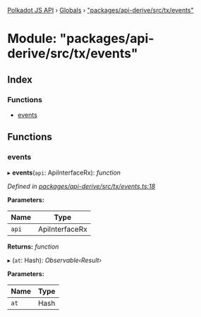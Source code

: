[Polkadot JS API](../README.md) › [Globals](../globals.md) › ["packages/api-derive/src/tx/events"](_packages_api_derive_src_tx_events_.md)

# Module: "packages/api-derive/src/tx/events"

## Index

### Functions

* [events](_packages_api_derive_src_tx_events_.md#events)

## Functions

###  events

▸ **events**(`api`: ApiInterfaceRx): *function*

*Defined in [packages/api-derive/src/tx/events.ts:18](https://github.com/polkadot-js/api/blob/6e6fa4a97c/packages/api-derive/src/tx/events.ts#L18)*

**Parameters:**

Name | Type |
------ | ------ |
`api` | ApiInterfaceRx |

**Returns:** *function*

▸ (`at`: Hash): *Observable‹Result›*

**Parameters:**

Name | Type |
------ | ------ |
`at` | Hash |
